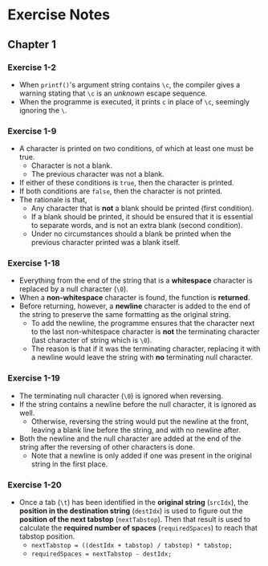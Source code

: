 # Exercise Notes
## Chapter 1
### Exercise 1-2
- When `printf()`'s argument string contains `\c`, the compiler gives a warning stating that `\c` is an *unknown* escape sequence.
- When the programme is executed, it prints `c` in place of `\c`, seemingly ignoring the `\`.

### Exercise 1-9
- A character is printed on two conditions, of which at least one must be true.
	- Character is not a blank.
	- The previous character was not a blank.
- If either of these conditions is `true`, then the character is printed.
- If both conditions are `false`, then the character is not printed.
- The rationale is that,
	- Any character that is **not** a blank should be printed (first condition).
	- If a blank should be printed, it should be ensured that it is essential to separate words, and is not an extra blank (second condition).
	- Under no circumstances should a blank be printed when the previous character printed was a blank itself.

### Exercise 1-18
- Everything from the end of the string that is a **whitespace** character is replaced by a null character (`\0`).
- When a **non-whitespace** character is found, the function is **returned**.
- Before returning, however, a **newline** character is added to the end of the string to preserve the same formatting as the original string.
	- To add the newline, the programme ensures that the character next to the last non-whitespace character is **not** the terminating character (last character of string which is `\0`).
	- The reason is that if it was the terminating character, replacing it with a newline would leave the string with **no** terminating null character.

### Exercise 1-19
- The terminating null character (`\0`) is ignored when reversing.
- If the string contains a newline before the null character, it is ignored as well.
	- Otherwise, reversing the string would put the newline at the front, leaving a blank line before the string, and with no newline after.
- Both the newline and the null character are added at the end of the string after the reversing of other characters is done.
	- Note that a newline is only added if one was present in the original string in the first place.

### Exercise 1-20
- Once a tab (`\t`) has been identified in the **original string** (`srcIdx`), the **position in the destination string** (`destIdx`) is used to figure out the **position of the next tabstop** (`nextTabstop`). Then that result is used to calculate the **required number of spaces** (`requiredSpaces`) to reach that tabstop position.
	- `nextTabstop = ((destIdx + tabstop) / tabstop) * tabstop;`
	- `requiredSpaces = nextTabstop - destIdx;`